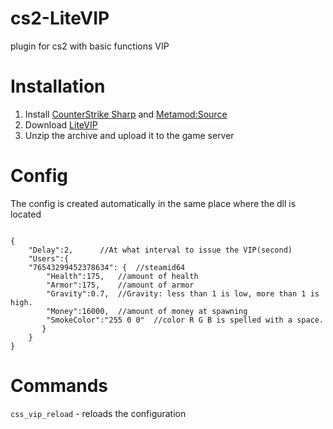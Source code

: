 # cs2-LiteVIP
plugin for cs2 with basic functions VIP

# Installation
1. Install [CounterStrike Sharp](https://github.com/roflmuffin/CounterStrikeSharp) and [Metamod:Source](https://www.sourcemm.net/downloads.php/?branch=master)
3. Download [LiteVIP](https://github.com/partiusfabaa/cs2-LiteVIP/releases)
4. Unzip the archive and upload it to the game server

# Config
The config is created automatically in the same place where the dll is located
```

{
    "Delay":2, 		//At what interval to issue the VIP(second)
    "Users":{
	"76543299452378634": {	//steamid64
		"Health":175,	//amount of health
		"Armor":175,	//amount of armor
		"Gravity":0.7,	//Gravity: less than 1 is low, more than 1 is high.
		"Money":16000,	//amount of money at spawning
		"SmokeColor":"255 0 0"	//color R G B is spelled with a space.
       }
    }
}

```

# Commands
`css_vip_reload` - reloads the configuration
